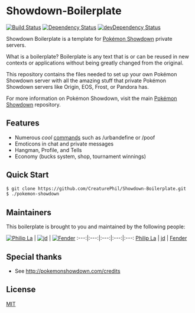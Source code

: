 # Showdown-Boilerplate

[![Build Status](https://travis-ci.org/CreaturePhil/Showdown-Boilerplate.svg)](https://travis-ci.org/CreaturePhil/Showdown-Boilerplate)
[![Dependency Status](https://david-dm.org/CreaturePhil/Showdown-Boilerplate.svg)](https://david-dm.org/CreaturePhil/Showdown-Boilerplate)
[![devDependency Status](https://david-dm.org/CreaturePhil/Showdown-Boilerplate/dev-status.svg)](https://david-dm.org/CreaturePhil/Showdown-Boilerplate#info=devDependencies)

Showdown Boilerplate is a template for [Pokémon Showdown](https://github.com/Zarel/Pokemon-Showdown)
private servers.

What is a boilerplate? Boilerplate is any text that is or can be reused in new
contexts or applications without being greatly changed from the original.

This repository contains the files needed to set up your own Pokémon Showdown
server with all the amazing stuff that private Pokémon Showdown servers like
Origin, EOS, Frost, or Pandora has.

For more information on Pokémon Showdown, visit the main
[Pokémon Showdown](https://github.com/Zarel/Pokemon-Showdown) repository.

## Features

- Numerous *cool* [commands](chat-plugins/EXTRA_COMMANDS) such as /urbandefine or /poof
- Emoticons in chat and private messages
- Hangman, Profile, and Tells
- Economy (bucks system, shop, tournament winnings)

## Quick Start

```bash
$ git clone https://github.com/CreaturePhil/Showdown-Boilerplate.git
$ ./pokemon-showdown
```

## Maintainers

This boilerplate is brought to you and maintained by the following people:

[![Philip La](https://avatars3.githubusercontent.com/u/5875574?s=117)](http://creaturephil.github.io) | [![jd](https://avatars1.githubusercontent.com/u/2987451?s=117)](https://github.com/jd4564) | [![Fender](https://avatars2.githubusercontent.com/u/8406186?s=117)](https://github.com/TheFenderStory)
:---:|:---:|:---:|:---:|:---:
[Philip La](http://creaturephil.github.io) | [jd](https://github.com/jd4564) | [Fender](https://github.com/TheFenderStory)

## Special thanks

- See http://pokemonshowdown.com/credits

## License

[MIT](LICENSE)
